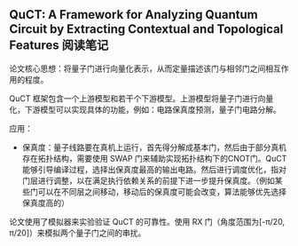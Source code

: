 ## QuCT꞉ A Framework for Analyzing Quantum Circuit by Extracting Contextual and Topological Features 阅读笔记

论文核心思想：将量子门进行向量化表示，从而定量描述该门与相邻门之间相互作用的程度。

QuCT 框架包含一个上游模型和若干个下游模型。上游模型将量子门进行向量化，下游模型可以实现具体的功能，例如：电路保真度预测，量子门电路分解。

应用：

- 保真度：量子线路要在真机上运行，首先得分解成基本门，然后由于部分真机存在拓扑结构，需要使用 SWAP 门来辅助实现拓扑结构下的CNOT门。QuCT 能够引导编译过程，选择出保真度最高的输出电路。然后进行调度优化，指对门层进行调整，以在满足执行依赖关系的前提下进一步提升保真度。（例如某些门可以在不同层之间移动，移动后的保真度可能会改变，算法能够优先选择保真度高的）

论文使用了模拟器来实验验证 QuCT 的可靠性。使用 RX 门（角度范围为[-π/20, π/20]）来模拟两个量子门之间的串扰。